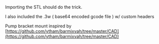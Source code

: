 Importing the STL should do the trick.

I also included the .3w ( base64 encoded gcode file ) w/ custom headers 

Pump bracket mount inspired by [https://github.com/ytham/barmixvah/tree/master/CAD](https://github.com/ytham/barmixvah/tree/master/CAD)
